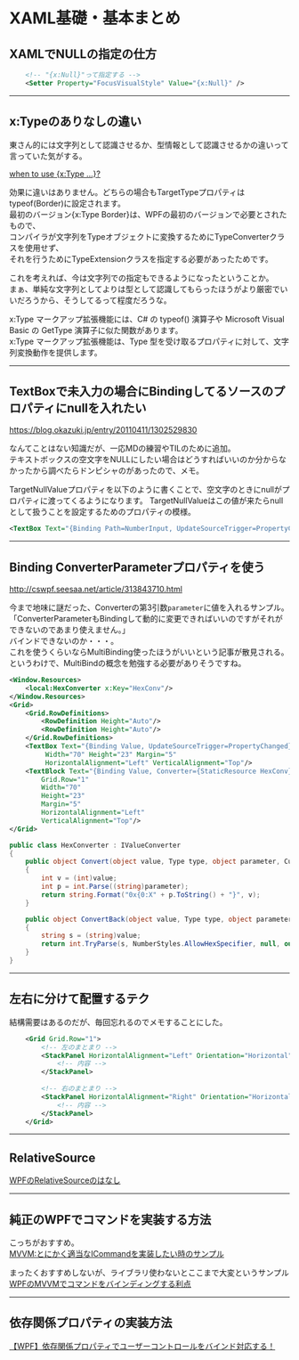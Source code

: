 # XAML基礎・基本まとめ

## XAMLでNULLの指定の仕方

``` XML
    <!-- "{x:Null}"って指定する -->
    <Setter Property="FocusVisualStyle" Value="{x:Null}" />
```

---

## x:Typeのありなしの違い

東さん的には文字列として認識させるか、型情報として認識させるかの違いって言っていた気がする。  

[when to use {x:Type …}?](https://stackoverflow.com/questions/11167536/when-to-use-xtype)  

効果に違いはありません。どちらの場合もTargetTypeプロパティはtypeof(Border)に設定されます。  
最初のバージョン{x:Type Border}は、WPFの最初のバージョンで必要とされたもので、  
コンパイラが文字列をTypeオブジェクトに変換するためにTypeConverterクラスを使用せず、  
それを行うためにTypeExtensionクラスを指定する必要があったためです。  

これを考えれば、今は文字列での指定もできるようになったということか。  
まぁ、単純な文字列としてよりは型として認識してもらったほうがより厳密でいいだろうから、そうしてるって程度だろうな。  

x:Type マークアップ拡張機能には、C# の typeof() 演算子や Microsoft Visual Basic の GetType 演算子に似た関数があります。  
x:Type マークアップ拡張機能は、Type 型を受け取るプロパティに対して、文字列変換動作を提供します。  

---

## TextBoxで未入力の場合にBindingしてるソースのプロパティにnullを入れたい

<https://blog.okazuki.jp/entry/20110411/1302529830>  

なんてことはない知識だが、一応MDの練習やTILのために追加。  
テキストボックスの空文字をNULLにしたい場合はどうすればいいのか分からなかったから調べたらドンピシャのがあったので、メモ。  

TargetNullValueプロパティを以下のように書くことで、空文字のときにnullがプロパティに渡ってくるようになります。
TargetNullValueはこの値が来たらnullとして扱うことを設定するためのプロパティの模様。  

``` XML
<TextBox Text="{Binding Path=NumberInput, UpdateSourceTrigger=PropertyChanged, TargetNullValue=''}" />
```

---

## Binding ConverterParameterプロパティを使う

<http://cswpf.seesaa.net/article/313843710.html>

今まで地味に謎だった、Converterの第3引数`parameter`に値を入れるサンプル。  
「ConverterParameterもBindingして動的に変更できればいいのですがそれができないのであまり使えません。」  
バインドできないのか・・・。  
これを使うくらいならMultiBinding使ったほうがいいという記事が散見される。  
というわけで、MultiBindの概念を勉強する必要がありそうですね。  

``` XML
<Window.Resources>
    <local:HexConverter x:Key="HexConv"/>
</Window.Resources>
<Grid>
    <Grid.RowDefinitions>
        <RowDefinition Height="Auto"/>
        <RowDefinition Height="Auto"/>
    </Grid.RowDefinitions>
    <TextBox Text="{Binding Value, UpdateSourceTrigger=PropertyChanged}"
         Width="70" Height="23" Margin="5"
         HorizontalAlignment="Left" VerticalAlignment="Top"/>
    <TextBlock Text="{Binding Value, Converter={StaticResource HexConv}, ConverterParameter=4}"
        Grid.Row="1" 
        Width="70" 
        Height="23" 
        Margin="5"
        HorizontalAlignment="Left" 
        VerticalAlignment="Top"/>
</Grid>
```

``` C#
public class HexConverter : IValueConverter
{
    public object Convert(object value, Type type, object parameter, CultureInfo culture)
    {
        int v = (int)value;
        int p = int.Parse((string)parameter);
        return string.Format("0x{0:X" + p.ToString() + "}", v);
    }

    public object ConvertBack(object value, Type type, object parameter, CultureInfo culture)
    {
        string s = (string)value;
        return int.TryParse(s, NumberStyles.AllowHexSpecifier, null, out int v) ? v : 0;
    }
}
```

---

## 左右に分けて配置するテク

結構需要はあるのだが、毎回忘れるのでメモすることにした。  

``` XML
    <Grid Grid.Row="1">
        <!-- 左のまとまり -->
        <StackPanel HorizontalAlignment="Left" Orientation="Horizontal">
            <!-- 内容 -->
        </StackPanel>
        
        <!-- 右のまとまり -->
        <StackPanel HorizontalAlignment="Right" Orientation="Horizontal">
            <!-- 内容 -->
        </StackPanel>
    </Grid>
```

---

## RelativeSource

[WPFのRelativeSourceのはなし](https://hidari-lab.hatenablog.com/entry/wpf_relativesource_self_and_findancestor)  

---

## 純正のWPFでコマンドを実装する方法

こっちがおすすめ。  
[MVVM:とにかく適当なICommandを実装したい時のサンプル](https://running-cs.hatenablog.com/entry/2016/09/03/211015)  

まったくおすすめしないが、ライブラリ使わないとここまで大変というサンプル  
[WPFのMVVMでコマンドをバインディングする利点](https://takamints.hatenablog.jp/entry/why-using-commands-in-wpf-mvvm)  

---

## 依存関係プロパティの実装方法

[【WPF】依存関係プロパティでユーザーコントロールをバインド対応する！](https://resanaplaza.com/%E3%80%90wpf%E3%80%91%E4%BE%9D%E5%AD%98%E9%96%A2%E4%BF%82%E3%83%97%E3%83%AD%E3%83%91%E3%83%86%E3%82%A3%E3%81%A7%E3%83%A6%E3%83%BC%E3%82%B6%E3%83%BC%E3%82%B3%E3%83%B3%E3%83%88%E3%83%AD%E3%83%BC/)
